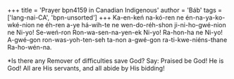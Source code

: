 +++
title = 'Prayer bpn4159 in Canadian Indigenous'
author = 'Báb'
tags = ['lang-nai-CA', 'bpn-unsorted']
+++
Ka-en-keń na-kó-ren ne én-na-ya-ko-wké-nion ne éh-ren a-ye há-wih-te ne wen-do-réh-shon ji-ni-ho-gwé-nion ne Ni-yo! Se-weń-ron Ron-wa-sen-na-yen-ek Ni-yo! Ra-hon-ha ne Ni-yo! A-gwé-gon ron-was-yoh-ten-seh ta-non a-gwé-gon ra-ti-kwe-niéns-thane Ra-ho-wén-na.

*Is there any Remover of difficulties save God? Say: Praised be God! He is God! All are His servants, and all abide by His bidding!

